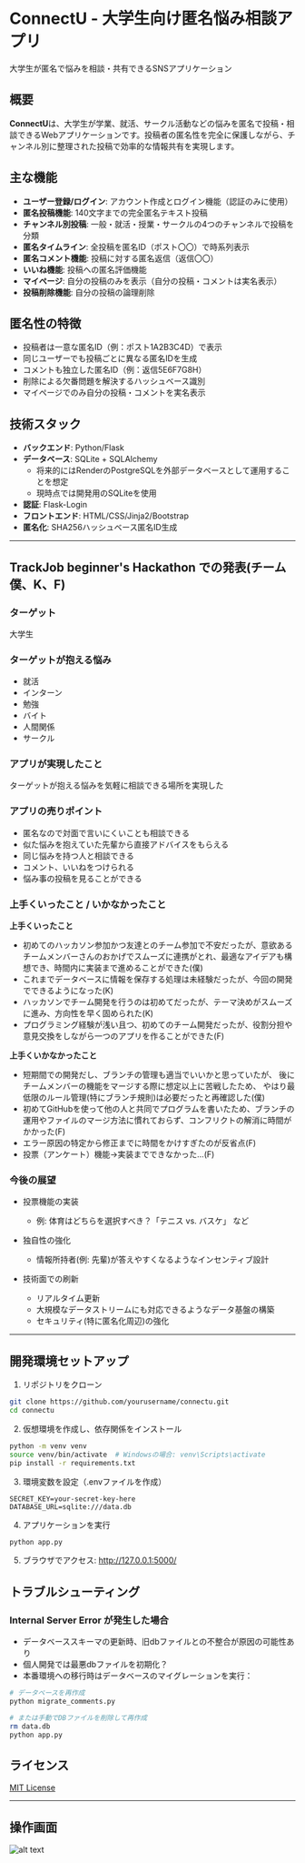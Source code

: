 # ConnectU - 大学生向け匿名悩み相談アプリ

大学生が匿名で悩みを相談・共有できるSNSアプリケーション

## 概要

**ConnectU**は、大学生が学業、就活、サークル活動などの悩みを匿名で投稿・相談できるWebアプリケーションです。投稿者の匿名性を完全に保護しながら、チャンネル別に整理された投稿で効率的な情報共有を実現します。

## 主な機能

- **ユーザー登録/ログイン**: アカウント作成とログイン機能（認証のみに使用）
- **匿名投稿機能**: 140文字までの完全匿名テキスト投稿
- **チャンネル別投稿**: 一般・就活・授業・サークルの4つのチャンネルで投稿を分類
- **匿名タイムライン**: 全投稿を匿名ID（ポスト〇〇）で時系列表示
- **匿名コメント機能**: 投稿に対する匿名返信（返信〇〇）
- **いいね機能**: 投稿への匿名評価機能
- **マイページ**: 自分の投稿のみを表示（自分の投稿・コメントは実名表示）
- **投稿削除機能**: 自分の投稿の論理削除

## 匿名性の特徴

- 投稿者は一意な匿名ID（例：ポスト1A2B3C4D）で表示
- 同じユーザーでも投稿ごとに異なる匿名IDを生成
- コメントも独立した匿名ID（例：返信5E6F7G8H）
- 削除による欠番問題を解決するハッシュベース識別
- マイページでのみ自分の投稿・コメントを実名表示

## 技術スタック

- **バックエンド**: Python/Flask
- **データベース**: SQLite + SQLAlchemy
  - 将来的にはRenderのPostgreSQLを外部データベースとして運用することを想定
  - 現時点では開発用のSQLiteを使用
- **認証**: Flask-Login
- **フロントエンド**: HTML/CSS/Jinja2/Bootstrap
- **匿名化**: SHA256ハッシュベース匿名ID生成

---

## TrackJob beginner's Hackathon での発表(チーム僕、K、F)

### ターゲット

大学生

### ターゲットが抱える悩み

- 就活
- インターン
- 勉強
- バイト
- 人間関係
- サークル

### アプリが実現したこと

ターゲットが抱える悩みを気軽に相談できる場所を実現した

### アプリの売りポイント

- 匿名なので対面で言いにくいことも相談できる
- 似た悩みを抱えていた先輩から直接アドバイスをもらえる
- 同じ悩みを持つ人と相談できる
- コメント、いいねをつけられる
- 悩み事の投稿を見ることができる

### 上手くいったこと / いかなかったこと

**上手くいったこと**
- 初めてのハッカソン参加かつ友達とのチーム参加で不安だったが、意欲あるチームメンバーさんのおかげでスムーズに連携がとれ、最適なアイデアも構想でき、時間内に実装まで進めることができた(僕)
- これまでデータベースに情報を保存する処理は未経験だったが、今回の開発でできるようになった(K)
- ハッカソンでチーム開発を行うのは初めてだったが、テーマ決めがスムーズに進み、方向性を早く固められた(K)
- プログラミング経験が浅い且つ、初めてのチーム開発だったが、役割分担や意見交換をしながら一つのアプリを作ることができた(F)
  
**上手くいかなかったこと**
- 短期間での開発だし、ブランチの管理も適当でいいかと思っていたが、
後にチームメンバーの機能をマージする際に想定以上に苦戦したため、
やはり最低限のルール管理(特にブランチ規則)は必要だったと再確認した(僕)
- 初めてGitHubを使って他の人と共同でプログラムを書いたため、ブランチの運用やファイルのマージ方法に慣れておらず、コンフリクトの解消に時間がかかった(F)
- エラー原因の特定から修正までに時間をかけすぎたのが反省点(F)
- 投票（アンケート）機能→実装までできなかった…(F)

### 今後の展望

- 投票機能の実装
  - 例: 体育はどちらを選択すべき？「テニス vs. バスケ」 など

- 独自性の強化
  - 情報所持者(例: 先輩)が答えやすくなるようなインセンティブ設計

- 技術面での刷新
  - リアルタイム更新
  - 大規模なデータストリームにも対応できるようなデータ基盤の構築
  - セキュリティ(特に匿名化周辺)の強化

---

## 開発環境セットアップ

1. リポジトリをクローン
```bash
git clone https://github.com/yourusername/connectu.git
cd connectu
```

2. 仮想環境を作成し、依存関係をインストール
```bash
python -m venv venv
source venv/bin/activate  # Windowsの場合: venv\Scripts\activate
pip install -r requirements.txt
```

3. 環境変数を設定（.envファイルを作成）
```
SECRET_KEY=your-secret-key-here
DATABASE_URL=sqlite:///data.db
```

4. アプリケーションを実行
```bash
python app.py
```

5. ブラウザでアクセス: http://127.0.0.1:5000/

## トラブルシューティング

### Internal Server Error が発生した場合

- データベーススキーマの更新時、旧dbファイルとの不整合が原因の可能性あり
- 個人開発では最悪dbファイルを初期化？
- 本番環境への移行時はデータベースのマイグレーションを実行：

```bash
# データベースを再作成
python migrate_comments.py

# または手動でDBファイルを削除して再作成
rm data.db
python app.py
```

## ライセンス

[MIT License](LICENSE)

---


## 操作画面
![alt text](image.png)